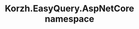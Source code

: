 ---
title: Korzh.EasyQuery.AspNetCore namespace
slug: api-reference/korzh-easyquery-aspnetcore/korzh-easyquery-aspnetcore-namespace/__section
---